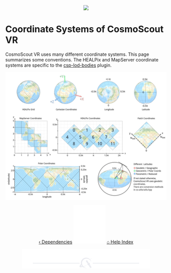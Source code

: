 <p align="center"> 
  <img src ="img/banner-mro.jpg" />
</p>

# Coordinate Systems of CosmoScout VR

CosmoScout VR uses many different coordinate systems. This page summarizes some conventions.
The HEALPix and MapServer coordinate systems are specific to the [csp-lod-bodies](https://github.com/cosmoscout/csp-lod-bodies) plugin.

<p align="center"> 
  <img src ="img/coordinate-systems.jpg" />
</p>


<p align="center">
  <a href="dependencies.md">&lsaquo; Dependencies</a>
  <img src ="img/nav-vspace.svg"/>
  <a href="README.md">&#8962; Help Index</a>
</p>

<p align="center"><img src ="img/hr.svg"/></p>
